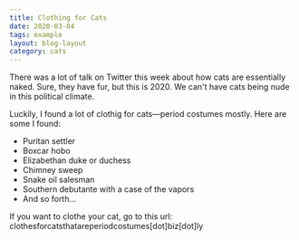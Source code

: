 ```yaml
---
title: Clothing for Cats
date: 2020-03-04
tags: example
layout: blog-layout
category: cats
---
```


There was a lot of talk on Twitter this week about how cats are essentially naked. Sure, they have fur, but this is 2020. We can't have cats being nude in this political climate.

Luckily, I found a lot of clothig for cats—period costumes mostly. Here are some I found:

- Puritan settler
- Boxcar hobo
- Elizabethan duke or duchess
- Chimney sweep
- Snake oil salesman
- Southern debutante with a case of the vapors
- And so forth...

If you want to clothe your cat, go to this url: clothesforcatsthatareperiodcostumes[dot]biz[dot]ly
